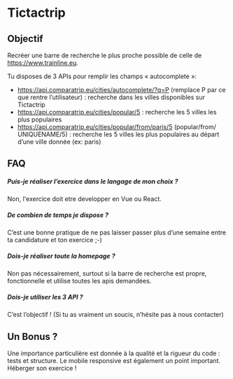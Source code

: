 # Tictactrip

## Objectif

Recréer une barre de recherche le plus proche possible de celle de https://www.trainline.eu.

Tu disposes de 3 APIs pour remplir les champs « autocomplete »:
- https://api.comparatrip.eu/cities/autocomplete/?q=P (remplace P par ce que rentre l’utilisateur) : recherche dans les villes disponibles sur Tictactrip
- https://api.comparatrip.eu/cities/popular/5 : recherche les 5 villes les plus populaires
- https://api.comparatrip.eu/cities/popular/from/paris/5 (popular/from/ UNIQUENAME/5) : recherche les 5 villes les plus populaires au départ d’une ville donnée (ex: paris)

## FAQ 

##### Puis-je réaliser l’exercice dans le langage de mon choix ?

Non, l'exercice doit etre developper en Vue ou React.

##### De combien de temps je dispose ?

C’est une bonne pratique de ne pas laisser passer plus d’une semaine entre ta candidature et ton exercice ;-) 

##### Dois-je réaliser toute la homepage ? 

Non pas nécessairement, surtout si la barre de recherche est propre, fonctionnelle et utilise toutes les apis demandées. 

##### Dois-je utiliser les 3 API ?
C’est l’objectif ! (Si tu as vraiment un soucis, n’hésite pas à nous contacter)

## Un Bonus ?

Une importance particulière est donnée à la qualité et la rigueur du code : tests et structure.
Le mobile responsive est également un point important.
Héberger son exercice !
